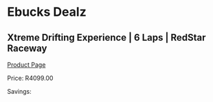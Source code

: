 
# Ebucks Dealz
## Xtreme Drifting Experience | 6 Laps | RedStar Raceway
[Product Page](https://www.ebucks.com/web/shop/productSelected.do?prodId=212715237&catId=322194323)

Price: R4099.00

Savings: 


	